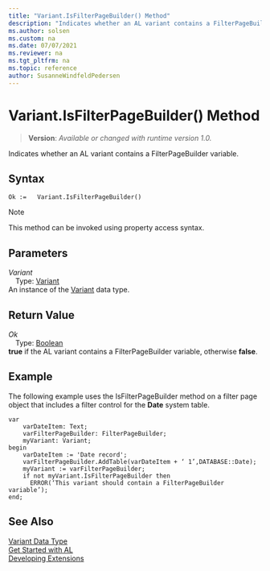 ```yaml
---
title: "Variant.IsFilterPageBuilder() Method"
description: "Indicates whether an AL variant contains a FilterPageBuilder variable."
ms.author: solsen
ms.custom: na
ms.date: 07/07/2021
ms.reviewer: na
ms.tgt_pltfrm: na
ms.topic: reference
author: SusanneWindfeldPedersen
---
```

[//]: # (START>DO_NOT_EDIT)
[//]: # (IMPORTANT:Do not edit any of the content between here and the END>DO_NOT_EDIT.)
[//]: # (Any modifications should be made in the .xml files in the ModernDev repo.)
# Variant.IsFilterPageBuilder() Method
> **Version**: _Available or changed with runtime version 1.0._

Indicates whether an AL variant contains a FilterPageBuilder variable.


## Syntax
```AL
Ok :=   Variant.IsFilterPageBuilder()
```
> [!NOTE]
> This method can be invoked using property access syntax.

## Parameters
*Variant*  
&emsp;Type: [Variant](variant-data-type.md)  
An instance of the [Variant](variant-data-type.md) data type.  

## Return Value
*Ok*  
&emsp;Type: [Boolean](../boolean/boolean-data-type.md)  
**true** if the AL variant contains a FilterPageBuilder variable, otherwise **false**.


[//]: # (IMPORTANT: END>DO_NOT_EDIT)

## Example  
 The following example uses the IsFilterPageBuilder method on a filter page object that includes a filter control for the **Date** system table.  
   
```al
var
    varDateItem: Text;
    varFilterPageBuilder: FilterPageBuilder;
    myVariant: Variant;
begin
    varDateItem := 'Date record';  
    varFilterPageBuilder.AddTable(varDateItem + ‘ 1’,DATABASE::Date);  
    myVariant := varFilterPageBuilder;  
    if not myVariant.IsFilterPageBuilder then   
      ERROR(‘This variant should contain a FilterPageBuilder variable’);  
end;
```  

## See Also
[Variant Data Type](variant-data-type.md)  
[Get Started with AL](../../devenv-get-started.md)  
[Developing Extensions](../../devenv-dev-overview.md)
